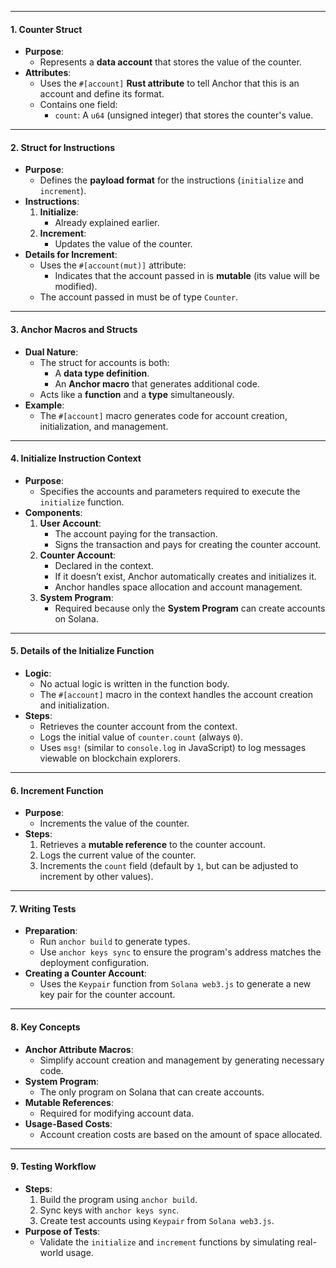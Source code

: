 

---

#### **1. Counter Struct**
- **Purpose**:
  - Represents a **data account** that stores the value of the counter.
- **Attributes**:
  - Uses the `#[account]` **Rust attribute** to tell Anchor that this is an account and define its format.
  - Contains one field:
    - `count`: A `u64` (unsigned integer) that stores the counter's value.

---

#### **2. Struct for Instructions**
- **Purpose**:
  - Defines the **payload format** for the instructions (`initialize` and `increment`).
- **Instructions**:
  1. **Initialize**:
     - Already explained earlier.
  2. **Increment**:
     - Updates the value of the counter.
- **Details for Increment**:
  - Uses the `#[account(mut)]` attribute:
    - Indicates that the account passed in is **mutable** (its value will be modified).
  - The account passed in must be of type `Counter`.

---

#### **3. Anchor Macros and Structs**
- **Dual Nature**:
  - The struct for accounts is both:
    - A **data type definition**.
    - An **Anchor macro** that generates additional code.
  - Acts like a **function** and a **type** simultaneously.
- **Example**:
  - The `#[account]` macro generates code for account creation, initialization, and management.

---

#### **4. Initialize Instruction Context**
- **Purpose**:
  - Specifies the accounts and parameters required to execute the `initialize` function.
- **Components**:
  1. **User Account**:
     - The account paying for the transaction.
     - Signs the transaction and pays for creating the counter account.
  2. **Counter Account**:
     - Declared in the context.
     - If it doesn’t exist, Anchor automatically creates and initializes it.
     - Anchor handles space allocation and account management.
  3. **System Program**:
     - Required because only the **System Program** can create accounts on Solana.

---

#### **5. Details of the Initialize Function**
- **Logic**:
  - No actual logic is written in the function body.
  - The `#[account]` macro in the context handles the account creation and initialization.
- **Steps**:
  - Retrieves the counter account from the context.
  - Logs the initial value of `counter.count` (always `0`).
  - Uses `msg!` (similar to `console.log` in JavaScript) to log messages viewable on blockchain explorers.

---

#### **6. Increment Function**
- **Purpose**:
  - Increments the value of the counter.
- **Steps**:
  1. Retrieves a **mutable reference** to the counter account.
  2. Logs the current value of the counter.
  3. Increments the `count` field (default by `1`, but can be adjusted to increment by other values).

---

#### **7. Writing Tests**
- **Preparation**:
  - Run `anchor build` to generate types.
  - Use `anchor keys sync` to ensure the program's address matches the deployment configuration.
- **Creating a Counter Account**:
  - Uses the `Keypair` function from `Solana web3.js` to generate a new key pair for the counter account.

---

#### **8. Key Concepts**
- **Anchor Attribute Macros**:
  - Simplify account creation and management by generating necessary code.
- **System Program**:
  - The only program on Solana that can create accounts.
- **Mutable References**:
  - Required for modifying account data.
- **Usage-Based Costs**:
  - Account creation costs are based on the amount of space allocated.

---

#### **9. Testing Workflow**
- **Steps**:
  1. Build the program using `anchor build`.
  2. Sync keys with `anchor keys sync`.
  3. Create test accounts using `Keypair` from `Solana web3.js`.
- **Purpose of Tests**:
  - Validate the `initialize` and `increment` functions by simulating real-world usage.

